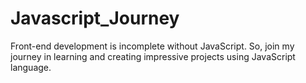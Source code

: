 # Javascript_Journey
Front-end development is incomplete without JavaScript. So, join my journey in learning and creating impressive projects using JavaScript language.

